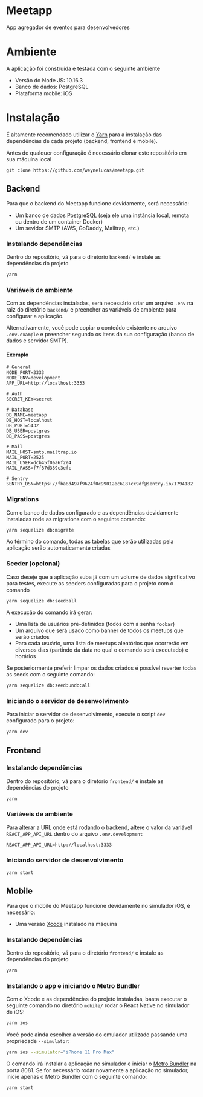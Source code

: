# Meetapp
App agregador de eventos para desenvolvedores

# Ambiente 
A aplicação foi construída e testada com o seguinte ambiente

- Versão do Node JS: 10.16.3
- Banco de dados: PostgreSQL
- Plataforma mobile: iOS

# Instalação
É altamente recomendado utilizar o [Yarn](https://yarnpkg.com/lang/en/) para a instalação das dependências de cada projeto (backend, frontend e mobile).

Antes de qualquer configuração é necessário clonar este repositório em sua máquina local

```
git clone https://github.com/weynelucas/meetapp.git
```


## Backend
Para que o backend do Meetapp funcione devidamente, será necessário:

- Um banco de dados [PostgreSQL](https://www.postgresql.org) (seja ele uma instância local, remota ou dentro de um container Docker)
- Um sevidor SMTP (AWS, GoDaddy, Mailtrap, etc.)

### Instalando dependências
Dentro do repositório, vá para o diretório `backend/` e instale as dependências do projeto

```bash
yarn
```

### Variáveis de ambiente
Com as dependências instaladas, será necessário criar um arquivo `.env` na raiz do diretório `backend/` e preencher as variáveis de ambiente para configurar a aplicação. 

Alternativamente, você pode copiar o conteúdo existente no arquivo `.env.example` e preencher segundo os itens da sua configuração (banco de dados e servidor SMTP).

#### Exemplo
```
# General
NODE_PORT=3333
NODE_ENV=development
APP_URL=http://localhost:3333

# Auth
SECRET_KEY=secret

# Database
DB_NAME=meetapp
DB_HOST=localhost
DB_PORT=5432
DB_USER=postgres
DB_PASS=postgres

# Mail
MAIL_HOST=smtp.mailtrap.io
MAIL_PORT=2525
MAIL_USER=dcb45f0aa6f2e4
MAIL_PASS=f7f87d339c3efc

# Sentry
SENTRY_DSN=https://fba8d497f9624f0c99012ec6187cc9df@sentry.io/1794182
```

### Migrations
Com o banco de dados configurado e as dependências devidamente instaladas rode as migrations com o seguinte comando:

```bash
yarn sequelize db:migrate
```

Ao término do comando, todas as tabelas que serão utilizadas pela aplicação serão automaticamente criadas

### Seeder (opcional)

Caso deseje que a aplicação suba já com um volume de dados significativo para testes, execute as seeders configuradas para o projeto com o comando

```
yarn sequelize db:seed:all
```

A execução do comando irá gerar:

- Uma lista de usuários pré-definidos (todos com a senha `foobar`)
- Um arquivo que será usado como banner de todos os meetups que serão criados
- Para cada usuário, uma lista de meetups aleatórios que ocorrerão em diversos dias (partindo da data no qual o comando será executado) e horários

Se posteriormente preferir limpar os dados criados é possível reverter todas as seeds com o seguinte comando:

```bash
yarn sequelize db:seed:undo:all
```

### Iniciando o servidor de desenvolvimento
Para iniciar o servidor de desenvolvimento, execute o script `dev` configurado para o projeto:

```bash
yarn dev
```

## Frontend
### Instalando dependências
Dentro do repositório, vá para o diretório `frontend/` e instale as dependências do projeto

```bash
yarn
```

### Variáveis de ambiente

Para alterar a URL onde está rodando o backend, altere o valor da variável `REACT_APP_API_URL` dentro do arquivo `.env.development`

```
REACT_APP_API_URL=http://localhost:3333
```

### Iniciando servidor de desenvolvimento


```
yarn start
```

## Mobile

Para que o mobile do Meetapp funcione devidamente no simulador iOS, é necessário:

- Uma versão [Xcode](https://developer.apple.com/xcode/) instalado na máquina

### Instalando dependências

Dentro do repositório, vá para o diretório `frontend/` e instale as dependências do projeto

```bash
yarn
```

### Instalando o app e iniciando o Metro Bundler

Com o Xcode e as dependências do projeto instaladas, basta executar o seguinte comando no diretório `mobile/` rodar o React Native no simulador de iOS:

```bash
yarn ios
```

Você pode ainda escolher a versão do emulador utilizado passando uma propriedade `--simulator`:

```bash
yarn ios --simulator="iPhone 11 Pro Max"
```

O comando irá instalar a aplicação no simulador e iniciar o [Metro Bundler](https://facebook.github.io/metro/) na porta 8081. Se for necessário rodar novamente a aplicação no simulador, inicie apenas o Metro Bundler com o seguinte comando:

```bash
yarn start
```


